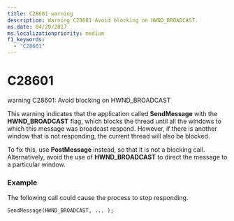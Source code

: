 ```yaml
---
title: C28601 warning
description: Warning C28601 Avoid blocking on HWND_BROADCAST.
ms.date: 04/20/2017
ms.localizationpriority: medium
f1_keywords: 
  - "C28601"
---
```


# C28601


warning C28601: Avoid blocking on HWND\_BROADCAST

This warning indicates that the application called **SendMessage** with the **HWND\_BROADCAST** flag, which blocks the thread until all the windows to which this message was broadcast respond. However, if there is another window that is not responding, the current thread will also be blocked.

To fix this, use **PostMessage** instead, so that it is not a blocking call. Alternatively, avoid the use of **HWND\_BROADCAST** to direct the message to a particular window.

### <span id="example"></span><span id="EXAMPLE"></span>Example

The following call could cause the process to stop responding.

```
SendMessage(HWND_BROADCAST, ... );
```

 

 





